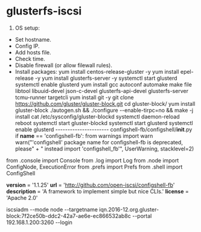 # glusterfs-iscsi
1. OS setup:
- Set hostname.
- Config IP.
- Add hosts file.
- Check time.
- Disable firewall (or allow filewall rules).
- Install packages:
      yum install centos-release-gluster -y
      yum install epel-release -y
      yum install glusterfs-server -y
      systemctl start glusterd
      systemctl enable glusterd
      yum install gcc autoconf automake make file libtool libuuid-devel json-c-devel glusterfs-api-devel glusterfs-server tcmu-runner targetcli
      yum install git -y
      git clone https://github.com/gluster/gluster-block.git
      cd gluster-block/
      yum install gluster-block
      ./autogen.sh && ./configure --enable-tirpc=no && make -j install
      cat /etc/sysconfig/gluster-blockd
      systemctl daemon-reload
      reboot
      systemctl start gluster-blockd
      systemctl start glusterd
      systemctl enable glusterd
      ----------------------
      configshell-fb/configshell/__init__.py 
      if __name__ == 'configshell-fb':
    from warnings import warn
    warn("'configshell' package name for configshell-fb is deprecated, please"
         + " instead import 'configshell_fb'", UserWarning, stacklevel=2)

from .console import Console
from .log import Log
from .node import ConfigNode, ExecutionError
from .prefs import Prefs
from .shell import ConfigShell

__version__ = '1.1.25'
__url__ = 'http://github.com/open-iscsi/configshell-fb'
__description__ = 'A framework to implement simple but nice CLIs.'
__license__ = 'Apache 2.0'

iscsiadm --mode node --targetname iqn.2016-12.org.gluster-block:7f2ce50b-ddc2-42a7-ae6e-ec866532ab8c --portal 192.168.1.200:3260 --login
